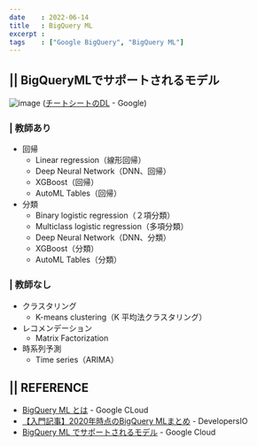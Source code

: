 ```yaml
---
date    : 2022-06-14
title   : BigQuery ML
excerpt : 
tags    : ["Google BigQuery", "BigQuery ML"]
---
```


## || BigQueryMLでサポートされるモデル
![image](https://user-images.githubusercontent.com/28585421/173488664-3a6221c8-cb19-4d2b-ac11-58a8b40b15dc.png)
([チートシートのDL](https://cloud.google.com/bigquery-ml/images/ml-model-cheatsheet.pdf) - Google)

### | 教師あり
+ 回帰
  - Linear regression（線形回帰）
  - Deep Neural Network（DNN、回帰）
  - XGBoost（回帰）
  - AutoML Tables（回帰）
+ 分類
  - Binary logistic regression（２項分類）
  - Multiclass logistic regression（多項分類）
  - Deep Neural Network（DNN、分類）
  - XGBoost（分類）
  - AutoML Tables（分類）

### | 教師なし
+ クラスタリング
  - K-means clustering（K 平均法クラスタリング）
+ レコメンデーション
  - Matrix Factorization
+ 時系列予測
  - Time series（ARIMA）



## || REFERENCE
+ [BigQuery ML とは](https://cloud.google.com/bigquery-ml/docs/introduction) - Google CLoud
+ [【入門記事】2020年時点のBigQuery MLまとめ](https://dev.classmethod.jp/articles/bigquery-ml-summary-2020/) - DevelopersIO
+ [BigQuery ML でサポートされるモデル](https://cloud.google.com/bigquery-ml/docs/introduction#supported_models_in) - Google Cloud
